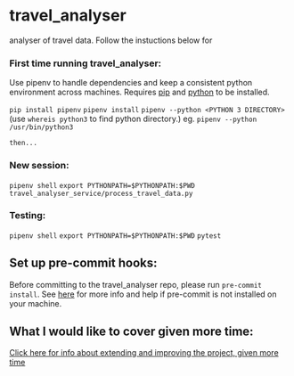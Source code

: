 # travel_analyser
analyser of travel data. Follow the instuctions below for 

### First time running travel_analyser:
Use pipenv to handle dependencies and keep a consistent python environment across machines.
Requires [pip](https://pip.pypa.io/en/stable/installation/) and [python](https://www.python.org/downloads/) to be installed.

`pip install pipenv`
`pipenv install`
`pipenv --python <PYTHON 3 DIRECTORY>`
(use `whereis python3` to find python directory.)
eg. `pipenv --python /usr/bin/python3`

    then...

### New session:

`pipenv shell`
`export PYTHONPATH=$PYTHONPATH:$PWD`
`travel_analyser_service/process_travel_data.py`

### Testing:

`pipenv shell`
`export PYTHONPATH=$PYTHONPATH:$PWD`
`pytest`

## Set up pre-commit hooks:

Before committing to the travel_analyser repo, please run `pre-commit install`.
See [here](https://pre-commit.com/#usage) for more info and help if pre-commit is not installed on your machine.

## What I would like to cover given more time:

[Click here for info about extending and improving the project, given more time](/docs/EXTENSION_AND_FLAWS.md)
